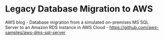 # Legacy Database Migration to AWS 

AWS blog - Database migration from a simulated on-premises MS SQL Server to an Amazon RDS instance in AWS Cloud -  https://github.com/aws-samples/aws-dms-sql-server 
